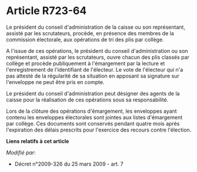 # Article R723-64

Le président du conseil d'administration de la caisse ou son représentant, assisté par les scrutateurs, procède, en présence
des membres de la commission électorale, aux opérations de tri des plis par collège. 

A l'issue de ces opérations, le président du conseil d'administration ou son représentant, assisté par les scrutateurs, ouvre
chacun des plis classés par collège et procède publiquement à l'émargement par la lecture et l'enregistrement de
l'identifiant de l'électeur. Le vote de l'électeur qui n'a pas attesté de la régularité de sa situation en apposant sa
signature sur l'enveloppe ne peut être pris en compte. 

Le président du conseil d'administration peut désigner des agents de la caisse pour la réalisation de ces opérations sous sa
responsabilité. 

Lors de la clôture des opérations d'émargement, les enveloppes ayant contenu les enveloppes électorales sont jointes aux
listes d'émargement par collège. Ces documents sont conservés pendant quatre mois après l'expiration des délais prescrits
pour l'exercice des recours contre l'élection.

**Liens relatifs à cet article**

_Modifié par_:

  - Décret n°2009-326 du 25 mars 2009 - art. 7
